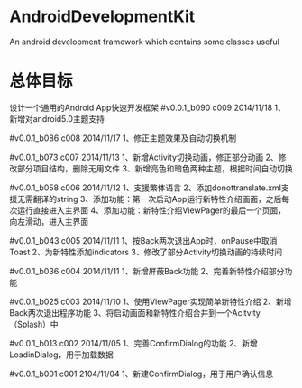 AndroidDevelopmentKit
=====================

An android development framework which contains some classes useful

总体目标
=====================
设计一个通用的Android App快速开发框架
#v0.0.1_b090 c009 2014/11/18
      1、新增对android5.0主题支持
      
#v0.0.1_b086 c008 2014/11/17
      1、修正主题效果及自动切换机制
      
#v0.0.1_b073 c007 2014/11/13
      1、新增Activity切换动画，修正部分动画
      2、修改部分项目结构，删除无用文件
      3、新增亮色和暗色两种主题，根据时间自动切换
      
#v0.0.1_b058 c006 2014/11/12
      1、支援繁体语言
      2、添加donottranslate.xml支援无需翻译的string
      3、添加功能：第一次启动App运行新特性介绍画面，之后每次运行直接进入主界面
      4、添加功能：新特性介绍ViewPager的最后一个页面，向左滑动，进入主界面
      
#v0.0.1_b043 c005 2014/11/11
      1、按Back两次退出App时，onPause中取消Toast
      2、为新特性添加indicators
      3、修改了部分Activity切换动画的持续时间

#v0.0.1_b036 c004 2014/11/11
      1、新增屏蔽Back功能
      2、完善新特性介绍部分功能

#v0.0.1_b025 c003 2014/11/10
      1、使用ViewPager实现简单新特性介绍
      2、新增Back两次退出程序功能
      3、将启动画面和新特性介绍合并到一个Acitvity（Splash）中
      
#v0.0.1_b013 c002 2014/11/05
      1、完善ConfirmDialog的功能
      2、新增LoadinDialog，用于加载数据
      
#v0.0.1_b001 c001 2104/11/04
      1、新建ConfirmDialog，用于用户确认信息
